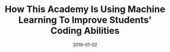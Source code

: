 ---
title:  "How This Academy Is Using Machine Learning To Improve Students' Coding Abilities"
header:
  teaser: "/assets/images/"
categories: 
  - Education
  - Teaching
  - Academy
tags:
  - machine-learning
  - deep-learning
  - devops
date: "2019-01-02"
sitemap: true
---    